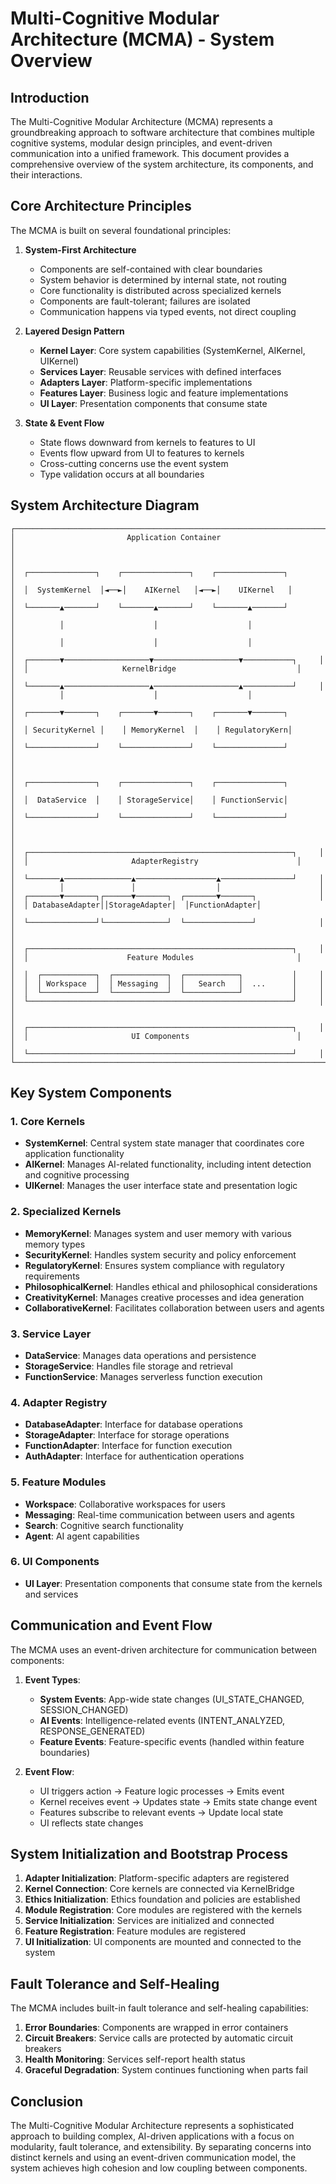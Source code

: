 
# Multi-Cognitive Modular Architecture (MCMA) - System Overview

## Introduction

The Multi-Cognitive Modular Architecture (MCMA) represents a groundbreaking approach to software architecture that combines multiple cognitive systems, modular design principles, and event-driven communication into a unified framework. This document provides a comprehensive overview of the system architecture, its components, and their interactions.

## Core Architecture Principles

The MCMA is built on several foundational principles:

1. **System-First Architecture**
   - Components are self-contained with clear boundaries
   - System behavior is determined by internal state, not routing
   - Core functionality is distributed across specialized kernels
   - Components are fault-tolerant; failures are isolated
   - Communication happens via typed events, not direct coupling

2. **Layered Design Pattern**
   - **Kernel Layer**: Core system capabilities (SystemKernel, AIKernel, UIKernel)
   - **Services Layer**: Reusable services with defined interfaces
   - **Adapters Layer**: Platform-specific implementations
   - **Features Layer**: Business logic and feature implementations
   - **UI Layer**: Presentation components that consume state

3. **State & Event Flow**
   - State flows downward from kernels to features to UI
   - Events flow upward from UI to features to kernels
   - Cross-cutting concerns use the event system
   - Type validation occurs at all boundaries

## System Architecture Diagram

```
┌─────────────────────────────────────────────────────────────────────┐
│                         Application Container                        │
│                                                                     │
│  ┌───────────────┐    ┌───────────────┐    ┌───────────────┐        │
│  │  SystemKernel  │◄──►│    AIKernel   │◄──►│    UIKernel   │        │
│  └───────▲───────┘    └───────▲───────┘    └───────▲───────┘        │
│          │                    │                    │                │
│          │                    │                    │                │
│  ┌───────▼───────────────────▼───────────────────▼───────────┐     │
│  │                     KernelBridge                           │     │
│  └───────▲───────────────────▲───────────────────▲───────────┘     │
│          │                    │                    │                │
│  ┌───────▼───────┐    ┌───────▼───────┐    ┌───────▼───────┐        │
│  │ SecurityKernel │    │ MemoryKernel  │    │ RegulatoryKern│        │
│  └───────────────┘    └───────────────┘    └───────────────┘        │
│                                                                     │
│  ┌───────────────┐    ┌───────────────┐    ┌───────────────┐        │
│  │  DataService  │    │ StorageService│    │ FunctionServic│        │
│  └───────────────┘    └───────────────┘    └───────────────┘        │
│                                                                     │
│  ┌───────────────────────────────────────────────────────────┐     │
│  │                       AdapterRegistry                      │     │
│  └───────▲───────────────▲──────────────────▲────────────────┘     │
│          │               │                  │                      │
│  ┌───────▼───────┐┌──────▼───────┐  ┌───────▼───────┐              │
│  │ DatabaseAdapter││StorageAdapter│  │FunctionAdapter│              │
│  └───────────────┘└──────────────┘  └───────────────┘              │
│                                                                     │
│  ┌───────────────────────────────────────────────────────────┐     │
│  │                      Feature Modules                       │     │
│  │  ┌────────────┐  ┌────────────┐  ┌────────────┐           │     │
│  │  │ Workspace  │  │ Messaging  │  │   Search   │  ...      │     │
│  │  └────────────┘  └────────────┘  └────────────┘           │     │
│  └───────────────────────────────────────────────────────────┘     │
│                                                                     │
│  ┌───────────────────────────────────────────────────────────┐     │
│  │                       UI Components                        │     │
│  └───────────────────────────────────────────────────────────┘     │
└─────────────────────────────────────────────────────────────────────┘
```

## Key System Components

### 1. Core Kernels

- **SystemKernel**: Central system state manager that coordinates core application functionality
- **AIKernel**: Manages AI-related functionality, including intent detection and cognitive processing
- **UIKernel**: Manages the user interface state and presentation logic

### 2. Specialized Kernels

- **MemoryKernel**: Manages system and user memory with various memory types
- **SecurityKernel**: Handles system security and policy enforcement
- **RegulatoryKernel**: Ensures system compliance with regulatory requirements
- **PhilosophicalKernel**: Handles ethical and philosophical considerations
- **CreativityKernel**: Manages creative processes and idea generation
- **CollaborativeKernel**: Facilitates collaboration between users and agents

### 3. Service Layer

- **DataService**: Manages data operations and persistence
- **StorageService**: Handles file storage and retrieval
- **FunctionService**: Manages serverless function execution

### 4. Adapter Registry

- **DatabaseAdapter**: Interface for database operations
- **StorageAdapter**: Interface for storage operations
- **FunctionAdapter**: Interface for function execution
- **AuthAdapter**: Interface for authentication operations

### 5. Feature Modules

- **Workspace**: Collaborative workspaces for users
- **Messaging**: Real-time communication between users and agents
- **Search**: Cognitive search functionality
- **Agent**: AI agent capabilities

### 6. UI Components

- **UI Layer**: Presentation components that consume state from the kernels and services

## Communication and Event Flow

The MCMA uses an event-driven architecture for communication between components:

1. **Event Types**:
   - **System Events**: App-wide state changes (UI_STATE_CHANGED, SESSION_CHANGED)
   - **AI Events**: Intelligence-related events (INTENT_ANALYZED, RESPONSE_GENERATED)
   - **Feature Events**: Feature-specific events (handled within feature boundaries)

2. **Event Flow**:
   - UI triggers action → Feature logic processes → Emits event
   - Kernel receives event → Updates state → Emits state change event
   - Features subscribe to relevant events → Update local state
   - UI reflects state changes

## System Initialization and Bootstrap Process

1. **Adapter Initialization**: Platform-specific adapters are registered
2. **Kernel Connection**: Core kernels are connected via KernelBridge
3. **Ethics Initialization**: Ethics foundation and policies are established
4. **Module Registration**: Core modules are registered with the kernels
5. **Service Initialization**: Services are initialized and connected
6. **Feature Registration**: Feature modules are registered
7. **UI Initialization**: UI components are mounted and connected to the system

## Fault Tolerance and Self-Healing

The MCMA includes built-in fault tolerance and self-healing capabilities:

1. **Error Boundaries**: Components are wrapped in error containers
2. **Circuit Breakers**: Service calls are protected by automatic circuit breakers
3. **Health Monitoring**: Services self-report health status
4. **Graceful Degradation**: System continues functioning when parts fail

## Conclusion

The Multi-Cognitive Modular Architecture represents a sophisticated approach to building complex, AI-driven applications with a focus on modularity, fault tolerance, and extensibility. By separating concerns into distinct kernels and using an event-driven communication model, the system achieves high cohesion and low coupling between components.
